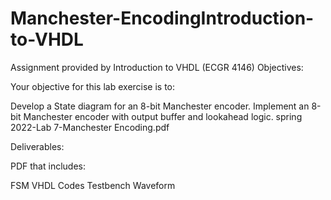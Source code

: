 # Manchester-EncodingIntroduction-to-VHDL
Assignment provided by Introduction to VHDL (ECGR 4146)
Objectives:

Your objective for this lab exercise is to:

Develop a State diagram for an 8-bit Manchester encoder.
Implement an 8-bit Manchester encoder with output buffer and lookahead logic.
spring 2022-Lab 7-Manchester Encoding.pdf

Deliverables:

PDF that includes:

FSM
VHDL Codes
Testbench
Waveform
